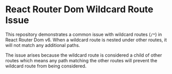 # React Router Dom Wildcard Route Issue

This repository demonstrates a common issue with wildcard routes (`/*`) in React Router Dom v6.  When a wildcard route is nested under other routes, it will not match any additional paths.

The issue arises because the wildcard route is considered a child of other routes which means any path matching the other routes will prevent the wildcard route from being considered. 